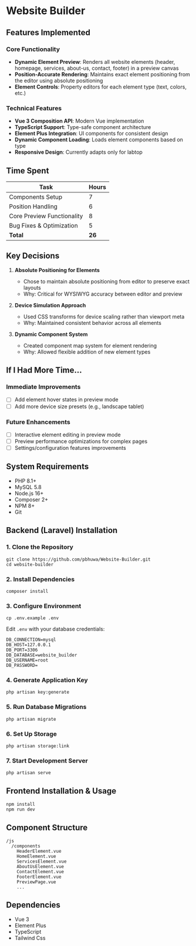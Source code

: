 # Website Builder

## Features Implemented

### Core Functionality
- **Dynamic Element Preview**: Renders all website elements (header, homepage, services, about-us, contact, footer) in a preview canvas
- **Position-Accurate Rendering**: Maintains exact element positioning from the editor using absolute positioning
- **Element Controls**: Property editors for each element type (text, colors, etc.)

### Technical Features
- **Vue 3 Composition API**: Modern Vue implementation
- **TypeScript Support**: Type-safe component architecture
- **Element Plus Integration**: UI components for consistent design
- **Dynamic Component Loading**: Loads element components based on type
- **Responsive Design**: Currently adapts only for labtop

## Time Spent

| Task                      | Hours |
|---------------------------|-------|
| Components Setup           | 7     |
| Position Handling          | 6     |
| Core Preview Functionality | 8     |
| Bug Fixes & Optimization   | 5     |
| **Total**                 | **26**|

## Key Decisions

1. **Absolute Positioning for Elements**
   - Chose to maintain absolute positioning from editor to preserve exact layouts
   - Why: Critical for WYSIWYG accuracy between editor and preview

2. **Device Simulation Approach**
   - Used CSS transforms for device scaling rather than viewport meta
   - Why: Maintained consistent behavior across all elements

3. **Dynamic Component System**
   - Created component map system for element rendering
   - Why: Allowed flexible addition of new element types

## If I Had More Time...

### Immediate Improvements
- [ ] Add element hover states in preview mode
- [ ] Add more device size presets (e.g., landscape tablet)

### Future Enhancements
- [ ] Interactive element editing in preview mode
- [ ] Preview performance optimizations for complex pages
- [ ] Settings/configuration features improvements

## System Requirements

- PHP 8.1+
- MySQL 5.8
- Node.js 16+
- Composer 2+
- NPM 8+
- Git

## Backend (Laravel) Installation

### 1. Clone the Repository

```
git clone https://github.com/pbhuwa/Website-Builder.git
cd website-builder
```

### 2. Install Dependencies

```
composer install
```

### 3. Configure Environment

```
cp .env.example .env
```

Edit `.env` with your database credentials:

```
DB_CONNECTION=mysql
DB_HOST=127.0.0.1
DB_PORT=3306
DB_DATABASE=website_builder
DB_USERNAME=root
DB_PASSWORD=
```

### 4. Generate Application Key

```
php artisan key:generate
```

### 5. Run Database Migrations

```
php artisan migrate
```

### 6. Set Up Storage

```
php artisan storage:link
```

### 7. Start Development Server

```
php artisan serve
```

## Frontend Installation & Usage

```
npm install
npm run dev
```

## Component Structure
```
/js
  /components
    HeaderElement.vue
    HomeElement.vue
    ServicesElement.vue
    AboutUsElement.vue
    ContactElement.vue
    FooterElement.vue
    PreviewPage.vue
    ...
```

## Dependencies
- Vue 3
- Element Plus
- TypeScript
- Tailwind Css
